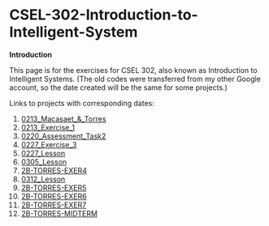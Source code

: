 # CSEL-302-Introduction-to-Intelligent-System

**Introduction**


This page is for the exercises for CSEL 302, also known as Introduction to Intelligent Systems.
(The old codes were transferred from my other Google account, so the date created will be the same for some projects.)

Links to projects with corresponding dates:




1.   [0213_Macasaet_&_Torres](https://colab.research.google.com/drive/1t0-IPrN8M_7ePacTMPFgN8n7UDPyl0DI?usp=sharing)
2.   [0213_Exercise_1](https://colab.research.google.com/drive/1Ui25zrpuaggS6qYEM9ZrDpBVjI6hbKwU?usp=sharing)
3.   [0220_Assessment_Task2](https://colab.research.google.com/drive/1-tqbQtiHTjaCokTvaMoKu1WyMQA22N77?usp=sharing)
4.   [0227_Exercise_3](https://colab.research.google.com/drive/18w7xpza1hSuNTHpCuhtA3mhW8PDLmv6g?usp=sharing)
5.   [0227_Lesson](https://colab.research.google.com/drive/1Gc6VcBuyhj3QGIIajvtXyvUHss6TVLxV?usp=sharing)
6.   [0305_Lesson](https://colab.research.google.com/drive/1x5PJcWtHc9pvcbaXtD8JLLUN6VsMQhmL?usp=sharing)
7.   [2B-TORRES-EXER4](https://colab.research.google.com/drive/1Zal0FdeP80UbGHxDip2gmv7G7NiXs1QC?usp=sharing)
8.   [0312_Lesson](https://colab.research.google.com/drive/1ApOwkIDltpkJj7WhwvZ3WqXNIKFg3AO6?usp=sharing)
9.   [2B-TORRES-EXER5](https://colab.research.google.com/drive/1OxUbIRjKfmCJPctTmCLpEDq8KWY1I_en?usp=sharing)
10.   [2B-TORRES-EXER6](https://colab.research.google.com/drive/16yZXkU6Y9CKAj37SP38ZeMOEDgLZL2Za?usp=sharing)
11.   [2B-TORRES-EXER7](https://colab.research.google.com/drive/1oMwlE2sPNeb54tOxw99S6Nls7b0q9XiS?usp=sharing)
12.   [2B-TORRES-MIDTERM](https://colab.research.google.com/drive/1GyEpouw-q8-LxW4s5ItuA8QO8D5ATD20?usp=sharing)
